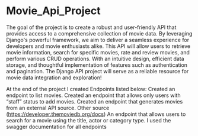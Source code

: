 # Movie_Api_Project
The goal of the project is to create a robust and user-friendly API that provides access to a comprehensive collection of movie data. 
By leveraging Django's powerful framework, we aim to deliver a seamless experience for developers and movie enthusiasts alike. 
This API will allow users to retrieve movie information, 
search for specific movies, 
rate and review movies, and perform various CRUD operations. 
With an intuitive design, efficient data storage, and thoughtful implementation of features such as authentication and pagination.
The Django API project will serve as a reliable resource for movie data integration and exploration!

At the end of the project I created Endpoints listed below:
Created an endpoint to list movies.
Created an endpoint that allows only users with “staff” status to add movies.
Created an endpoint that generates movies from an external API source. Other source (https://developer.themoviedb.org/docs)
An endpoint that allows users to search for a movie using the title, actor or category type.
I used the swagger documentation for all endpoints
